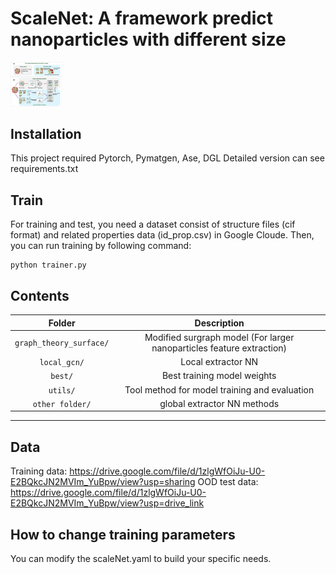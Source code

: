 # ScaleNet: A framework predict nanoparticles with different size

<img src=".\paper_fig\Figure2.jpg" style="zoom:8%;" />

## Installation

This project required Pytorch, Pymatgen, Ase, DGL
Detailed version can see requirements.txt

## Train

For training and test, you need a dataset consist of structure files (cif format) and related properties data (id_prop.csv) in Google Cloude. Then, you can run training by following command:
```
python trainer.py
```

## Contents

|  Folder  |                         Description                         |
|          :------:          | :---------------------------------------------------------: |
|  `graph_theory_surface/`   |  Modified surgraph model (For larger nanoparticles feature extraction)  |
|  `local_gcn/`              |  Local extractor NN                                                     |
|  `best/`                   |  Best training model weights                                            |
|  `utils/`                  |  Tool method for model training and evaluation                          |
|  `other folder/`           |  global extractor NN methods                                            |


---

## Data

Training data: https://drive.google.com/file/d/1zlgWfOiJu-U0-E2BQkcJN2MVIm_YuBpw/view?usp=sharing
OOD test data: https://drive.google.com/file/d/1zlgWfOiJu-U0-E2BQkcJN2MVIm_YuBpw/view?usp=drive_link 

## How to change training parameters

You can modify the scaleNet.yaml to build your specific needs.

